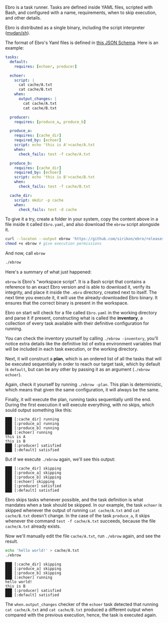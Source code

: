 Ebro is a task runner. Tasks are defined inside YAML files, scripted with Bash, and configured with a name, requirements, when to skip execution, and other details.

Ebro is distributed as a single binary, including the script interpreter ([mvdan/sh](https://github.com/mvdan/sh)).

The format of Ebro's Yaml files is defined in [this JSON Schema](./schema.json). Here is an example:

```yaml
tasks:
  default:
    requires: [echoer, producer]

  echoer:
    script: |
      cat cache/A.txt
      cat cache/B.txt
    when:
      output_changes: |
        cat cache/A.txt
        cat cache/B.txt

  producer:
    requires: [produce_a, produce_b]

  produce_a:
    requires: [cache_dir]
    required_by: [echoer]
    script: echo 'this is A'>cache/A.txt
    when:
      check_fails: test -f cache/A.txt

  produce_b:
    requires: [cache_dir]
    required_by: [echoer]
    script: echo 'this is B'>cache/B.txt
    when:
      check_fails: test -f cache/B.txt

  cache_dir:
    script: mkdir -p cache
    when:
      check_fails: test -d cache
```

To give it a try, create a folder in your system, copy the content above in a file inside it called `Ebro.yaml`, and also download the `ebrow` script alongside it.

```bash
curl --locaton --output ebrow 'https://github.com/sirikon/ebro/releases/latest/download/ebrow'
chmod +x ebrow # give execution permissions
```

And now, call `ebrow`

```bash
./ebrow
```

Here's a summary of what just happened:

`ebrow` is Ebro's "workspace script". It is a Bash script that contains a reference to an exact Ebro version and is able to download it, verify its integrity, and place it inside the `.ebro` directory, created next to itself. The next time you execute it, it will use the already-downloaded Ebro binary. It ensures that the correct binary is present in the workspace.

Ebro on start will check for a file called `Ebro.yaml` in the working directory and parse it if present, constructing what is called the **inventory**, a collection of every task available with their definitive configuration for running.

You can check the inventory yourself by calling `./ebrow -inventory`, you'll notice extra details like the definitive list of extra environment variables that will be included in each task execution, or the working directory.

Next, it will construct a **plan**, which is an ordered list of all the tasks that will be executed sequentially in order to reach our target task, which by default is `default`, but can be any other by passing it as an argument (`./ebrow echoer`).

Again, check it yourself by running `./ebrow -plan`. This plan is deterministic, which means that given the same configuration, it will always be the same.

Finally, it will execute the plan, running tasks sequentially until the end. During the first execution it will execute everything, with no skips, which sould output something like this:

```
███ [:cache_dir] running
███ [:produce_a] running
███ [:produce_b] running
███ [:echoer] running
this is A
this is B
███ [:producer] satisfied
███ [:default] satisfied
```

But if we execute `./ebrow` again, we'll see this output:

```
███ [:cache_dir] skipping
███ [:produce_a] skipping
███ [:produce_b] skipping
███ [:echoer] skipping
███ [:producer] satisfied
███ [:default] satisfied
```

Ebro skips tasks whenever possible, and the task definition is what mandates when a task should be skipped. In our example, the task `echoer` is skipped whenever the output of running `cat cache/A.txt` and `cat cache/B.txt` doesn't change. In the case of the task `produce_a`, it skips whenever the command `test -f cache/A.txt` succeeds, because the file `cache/A.txt` already exists.

Now we'll manually edit the file `cache/A.txt`, run `./ebrow` again, and see the result.

```bash
echo 'hello world!' > cache/A.txt
./ebrow
```

```
███ [:cache_dir] skipping
███ [:produce_a] skipping
███ [:produce_b] skipping
███ [:echoer] running
hello world!
this is B
███ [:producer] satisfied
███ [:default] satisfied
```

The `when.output_changes` checker of the `echoer` task detected that running `cat cache/A.txt` and `cat cache/B.txt` produced a different output when compared with the previous execution, hence, the task is executed again.
